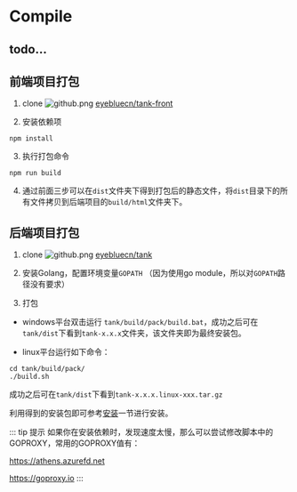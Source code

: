 # Compile


## todo...

## 前端项目打包
1. clone  ![](/github.png "github.png") [eyebluecn/tank-front](https://github.com/eyebluecn/tank-front)

2. 安装依赖项
```
npm install
```
3. 执行打包命令
```
npm run build
```
4. 通过前面三步可以在`dist`文件夹下得到打包后的静态文件，将`dist`目录下的所有文件拷贝到后端项目的`build/html`文件夹下。

## 后端项目打包

1. clone ![](/github.png "github.png") [eyebluecn/tank](https://github.com/eyebluecn/tank)

2. 安装Golang，配置环境变量`GOPATH` （因为使用go module，所以对`GOPATH`路径没有要求）

3. 打包

- windows平台双击运行 `tank/build/pack/build.bat`，成功之后可在`tank/dist`下看到`tank-x.x.x`文件夹，该文件夹即为最终安装包。

- linux平台运行如下命令：
```
cd tank/build/pack/
./build.sh
```
成功之后可在`tank/dist`下看到`tank-x.x.x.linux-xxx.tar.gz`

利用得到的安装包即可参考[安装](install.md)一节进行安装。

::: tip 提示
如果你在安装依赖时，发现速度太慢，那么可以尝试修改脚本中的GOPROXY，常用的GOPROXY值有：

https://athens.azurefd.net

https://goproxy.io
:::
